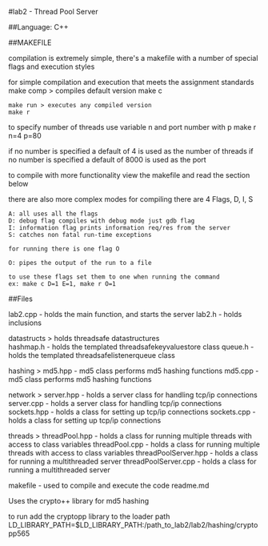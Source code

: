 
#lab2 - Thread Pool Server

##Language: C++

##MAKEFILE

compilation is extremely simple, there's a makefile with a number of
special flags and execution styles

for simple compilation and execution that meets the assignment standards 
	make comp > compiles default version
	make c

	make run > executes any compiled version
	make r

to specify number of threads use variable n and port number with p
	make r n=4 p=80

if no number is specified a default of 4 is used as the number of threads
if no number is specified a default of 8000 is used as the port 

to compile with more functionality view the makefile and read the section below

there are also more complex modes 
	for compiling there are 4 Flags, D, I, S

	A: all uses all the flags
	D: debug flag compiles with debug mode just gdb flag
	I: information flag prints information req/res from the server
	S: catches non fatal run-time exceptions

	for running there is one flag O

	O: pipes the output of the run to a file

	to use these flags set them to one when running the command
	ex: make c D=1 E=1, make r O=1

##Files

lab2.cpp  - holds the main function, and starts the server
lab2.h    - holds inclusions

datastructs > holds threadsafe datastructures	
	hashmap.h - holds the templated threadsafekeyvaluestore class
	queue.h   - holds the templated threadsafelistenerqueue class

hashing >
	md5.hpp - md5 class performs md5 hashing functions
	md5.cpp - md5 class performs md5 hashing functions

network >
	server.hpp  - holds a server class for handling tcp/ip connections
	server.cpp  - holds a server class for handling tcp/ip connections
	sockets.hpp - holds a class for setting up tcp/ip connections
	sockets.cpp - holds a class for setting up tcp/ip connections

threads >
	threadPool.hpp 		 - holds a class for running multiple threads with access to class variables
	threadPool.cpp 		 - holds a class for running multiple threads with access to class variables
	threadPoolServer.hpp - holds a class for running a multithreaded server
	threadPoolServer.cpp - holds a class for running a multithreaded server

makefile  - used to compile and execute the code
readme.md

Uses the crypto++ library for md5 hashing

to run add the cryptopp library to the loader path
LD_LIBRARY_PATH=$LD_LIBRARY_PATH:/path_to_lab2/lab2/hashing/cryptopp565
